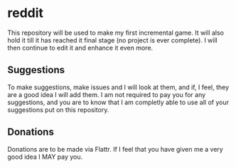 reddit
======

This repository will be used to make my first incremental game.  It will also hold it till it has reached it final stage (no project is ever complete).  I will then continue to edit it and enhance it even more.

Suggestions
-----------

To make suggestions, make issues and I will look at them, and if, I feel, they are a good idea I will add them.  I am not required to pay you for any suggestions, and you are to know that I am completly able to use all of your suggestions put on this repository.

Donations
---------

Donations are to be made via Flattr.  If I feel that you have given me a very good idea I MAY pay you.
